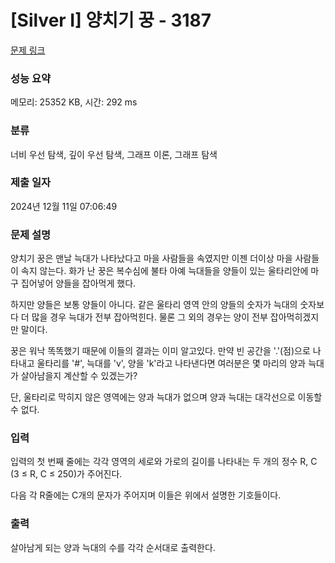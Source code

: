 # [Silver I] 양치기 꿍 - 3187 

[문제 링크](https://www.acmicpc.net/problem/3187) 

### 성능 요약

메모리: 25352 KB, 시간: 292 ms

### 분류

너비 우선 탐색, 깊이 우선 탐색, 그래프 이론, 그래프 탐색

### 제출 일자

2024년 12월 11일 07:06:49

### 문제 설명

<p>양치기 꿍은 맨날 늑대가 나타났다고 마을 사람들을 속였지만 이젠 더이상 마을 사람들이 속지 않는다. 화가 난 꿍은 복수심에 불타 아예 늑대들을 양들이 있는 울타리안에 마구 집어넣어 양들을 잡아먹게 했다.</p>

<p>하지만 양들은 보통 양들이 아니다. 같은 울타리 영역 안의 양들의 숫자가 늑대의 숫자보다 더 많을 경우 늑대가 전부 잡아먹힌다. 물론 그 외의 경우는 양이 전부 잡아먹히겠지만 말이다.</p>

<p>꿍은 워낙 똑똑했기 때문에 이들의 결과는 이미 알고있다. 만약 빈 공간을 '.'(점)으로 나타내고 울타리를 '#', 늑대를 'v', 양을 'k'라고 나타낸다면 여러분은 몇 마리의 양과 늑대가 살아남을지 계산할 수 있겠는가?</p>

<p>단, 울타리로 막히지 않은 영역에는 양과 늑대가 없으며 양과 늑대는 대각선으로 이동할 수 없다.</p>

### 입력 

 <p>입력의 첫 번째 줄에는 각각 영역의 세로와 가로의 길이를 나타내는 두 개의 정수 R, C (3 ≤ R, C ≤ 250)가 주어진다.</p>

<p>다음 각 R줄에는 C개의 문자가 주어지며 이들은 위에서 설명한 기호들이다.</p>

### 출력 

 <p>살아남게 되는 양과 늑대의 수를 각각 순서대로 출력한다.</p>

